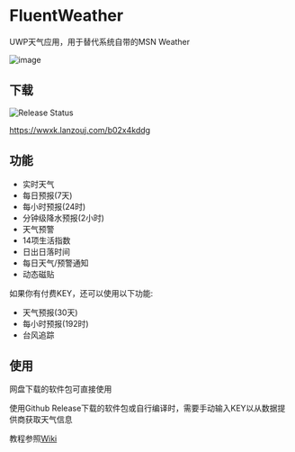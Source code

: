 # FluentWeather

UWP天气应用，用于替代系统自带的MSN Weather

![image](https://github.com/zxbmmmmmmmmm/FluentWeather/assets/96322503/2daf38d4-df5e-45c3-bd30-7f72cf0924e4)

## 下载
![Release Status](https://img.shields.io/github/v/release/zxbmmmmmmmmm/FluentWeather)

https://wwxk.lanzouj.com/b02x4kddg

## 功能
- 实时天气
- 每日预报(7天)
- 每小时预报(24时)
- 分钟级降水预报(2小时)
- 天气预警
- 14项生活指数
- 日出日落时间
- 每日天气/预警通知
- 动态磁贴

如果你有付费KEY，还可以使用以下功能:

- 天气预报(30天)
- 每小时预报(192时)
- 台风追踪

## 使用
网盘下载的软件包可直接使用

使用Github Release下载的软件包或自行编译时，需要手动输入KEY以从数据提供商获取天气信息

教程参照[Wiki](https://github.com/zxbmmmmmmmmm/FluentWeather/wiki/%E8%8E%B7%E5%8F%96API-KEY)
